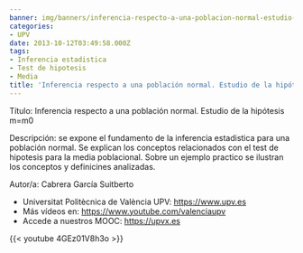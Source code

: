 ```yaml
---
banner: img/banners/inferencia-respecto-a-una-poblacion-normal-estudio-de-la-hipotesis-m=m0-upv.jpg
categories:
- UPV
date: 2013-10-12T03:49:58.000Z
tags:
- Inferencia estadistica
- Test de hipotesis
- Media
title: 'Inferencia respecto a una población normal. Estudio de la hipótesis m=m0 |  | UPV'
---
```


Título: Inferencia respecto a una población normal. Estudio de la hipótesis m=m0

Descripción: se expone el fundamento de la inferencia estadistica para una población normal. Se explican los conceptos relacionados con el test de hipotesis para la media poblacional. Sobre un ejemplo practico se ilustran los conceptos y definicines analizadas. 

Autor/a: Cabrera García Suitberto



+ Universitat Politècnica de València UPV: https://www.upv.es
+ Más vídeos en: https://www.youtube.com/valenciaupv
+ Accede a nuestros MOOC: https://upvx.es

{{< youtube 4GEz01V8h3o >}}
